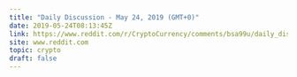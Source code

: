 ```yaml
---
title: "Daily Discussion - May 24, 2019 (GMT+0)"
date: 2019-05-24T08:13:45Z
link: https://www.reddit.com/r/CryptoCurrency/comments/bsa99u/daily_discussion_may_24_2019_gmt0/?utm_medium=RSS&utm_source=hune
site: www.reddit.com
topic: crypto
draft: false
---
```

